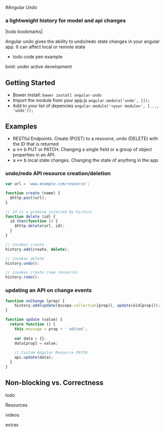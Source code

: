 #Angular Undo


### a lightweight history for model and api changes


|todo bookmarks|

Angular undo gives the ability to undo/redo state changes in your angular app. It can affect local or remote state


* todo code pen example



bold: under active development

## Getting Started

* Bower install: `bower install angular-undo`
* Import the module from your app.js `angular.module('undo', []);`
* Add to your list of depencies `angular.module('<your module>', [..., 'undo']);`


## Examples
* RESTful Endpoints. Create (POST) to a resource, undo (DELETE) with the ID that is returned
* a <-> b PUT or PATCH. Changing a single field or a group of object properties in an API.
* a <-> b local state changes. Changing the state of anything in the app

### undo/redo API resource creation/deletion

```javascript
var url = 'www.example.com/resource';

function create (name) {
  $http.post(url);
}

// id is a promise injected by history
function delete (id) {
  id.then(function () {
    $http.delete(url, id);
  }
}

// invokes create
history.add(create, delete);

// invokes delete
history.undo();

// invokes create (new resource)
history.redo();

```

### updating an API on change events


```javascript
function onChange (prop) {
    history.add(update($scope.collection[prop]), update(old[prop]));
}

function update (value) {
  return function () {
    this.message = prop + ' edited';
    
    var data = {};
    data[prop] = value;
    
    // Custom Angular Resource PATCH
    api.update(data);
  }
}
```



## Non-blocking vs. Correctness

todo

Resources

videos 

extras
